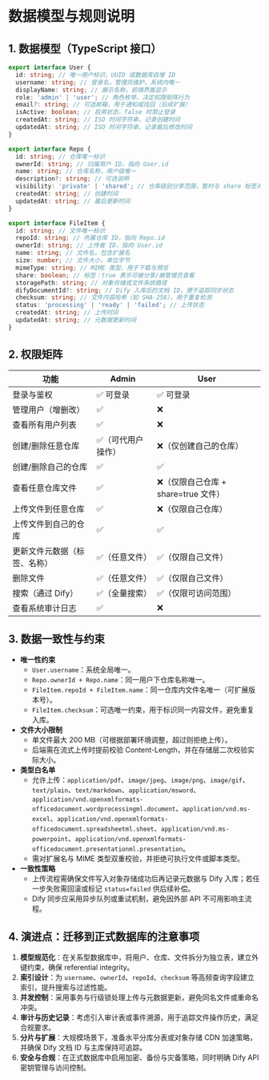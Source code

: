 # 数据模型与规则说明

## 1. 数据模型（TypeScript 接口）

```ts
export interface User {
  id: string; // 唯一用户标识，UUID 或数据库自增 ID
  username: string; // 登录名，管理员维护，系统内唯一
  displayName: string; // 展示名称，前端界面显示
  role: 'admin' | 'user'; // 角色枚举，决定权限矩阵行为
  email?: string; // 可选邮箱，用于通知或找回（后续扩展）
  isActive: boolean; // 启用状态，false 时禁止登录
  createdAt: string; // ISO 时间字符串，记录创建时间
  updatedAt: string; // ISO 时间字符串，记录最后修改时间
}

export interface Repo {
  id: string; // 仓库唯一标识
  ownerId: string; // 归属用户 ID，指向 User.id
  name: string; // 仓库名称，用户级唯一
  description?: string; // 可选说明
  visibility: 'private' | 'shared'; // 仓库级别分享范围，暂时与 share 标签对齐
  createdAt: string; // 创建时间
  updatedAt: string; // 最后更新时间
}

export interface FileItem {
  id: string; // 文件唯一标识
  repoId: string; // 所属仓库 ID，指向 Repo.id
  ownerId: string; // 上传者 ID，指向 User.id
  name: string; // 文件名，包含扩展名
  size: number; // 文件大小，单位字节
  mimeType: string; // MIME 类型，用于下载与预览
  share: boolean; // 标签：true 表示可被分享/被管理员查看
  storagePath: string; // 对象存储或文件系统路径
  difyDocumentId?: string; // Dify 入库后的文档 ID，便于追踪同步状态
  checksum: string; // 文件内容哈希（如 SHA-256），用于重复检测
  status: 'processing' | 'ready' | 'failed'; // 上传状态
  createdAt: string; // 上传时间
  updatedAt: string; // 元数据更新时间
}
```

## 2. 权限矩阵

| 功能                         | Admin              | User                                 |
| ---------------------------- | ------------------ | ------------------------------------ |
| 登录与鉴权                   | ✅ 可登录          | ✅ 可登录                            |
| 管理用户（增删改）           | ✅                 | ❌                                   |
| 查看所有用户列表             | ✅                 | ❌                                   |
| 创建/删除任意仓库            | ✅（可代用户操作） | ❌（仅创建自己的仓库）               |
| 创建/删除自己的仓库          | ✅                 | ✅                                   |
| 查看任意仓库文件             | ✅                 | ❌（仅限自己仓库 + share=true 文件） |
| 上传文件到任意仓库           | ✅                 | ❌（仅限自己仓库）                   |
| 上传文件到自己的仓库         | ✅                 | ✅                                   |
| 更新文件元数据（标签、名称） | ✅（任意文件）     | ✅（仅限自己文件）                   |
| 删除文件                     | ✅（任意文件）     | ✅（仅限自己文件）                   |
| 搜索（通过 Dify）            | ✅（全量搜索）     | ✅（仅限可访问范围）                 |
| 查看系统审计日志             | ✅                 | ❌                                   |

## 3. 数据一致性与约束

- **唯一性约束**
  - `User.username`：系统全局唯一。
  - `Repo.ownerId + Repo.name`：同一用户下仓库名称唯一。
  - `FileItem.repoId + FileItem.name`：同一仓库内文件名唯一（可扩展版本号）。
  - `FileItem.checksum`：可选唯一约束，用于标识同一内容文件，避免重复入库。
- **文件大小限制**
  - 单文件最大 200 MB（可根据部署环境调整，超过则拒绝上传）。
  - 后端需在流式上传时提前校验 Content-Length，并在存储层二次校验实际大小。
- **类型白名单**
  - 允许上传：`application/pdf`、`image/jpeg`、`image/png`、`image/gif`、`text/plain`、`text/markdown`、`application/msword`、`application/vnd.openxmlformats-officedocument.wordprocessingml.document`、`application/vnd.ms-excel`、`application/vnd.openxmlformats-officedocument.spreadsheetml.sheet`、`application/vnd.ms-powerpoint`、`application/vnd.openxmlformats-officedocument.presentationml.presentation`。
  - 需对扩展名与 MIME 类型双重校验，并拒绝可执行文件或脚本类型。
- **一致性策略**
  - 上传流程需确保文件写入对象存储成功后再记录元数据与 Dify 入库；若任一步失败需回滚或标记 `status=failed` 供后续补偿。
  - Dify 同步应采用异步队列或重试机制，避免因外部 API 不可用影响主流程。

## 4. 演进点：迁移到正式数据库的注意事项

1. **模型规范化**：在关系型数据库中，将用户、仓库、文件拆分为独立表，建立外键约束，确保 referential integrity。
2. **索引设计**：为 `username`、`ownerId`、`repoId`、`checksum` 等高频查询字段建立索引，提升搜索与过滤性能。
3. **并发控制**：采用事务与行级锁处理上传与元数据更新，避免同名文件或重命名冲突。
4. **审计与历史记录**：考虑引入审计表或事件溯源，用于追踪文件操作历史，满足合规要求。
5. **分片与扩展**：大规模场景下，准备水平分库分表或对象存储 CDN 加速策略，并确保 Dify 文档 ID 与主库保持可追踪。
6. **安全与合规**：在正式数据库中启用加密、备份与灾备策略，同时明确 Dify API 密钥管理与访问控制。
